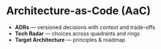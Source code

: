 # Architecture-as-Code (AaC)

- **ADRs** — versioned decisions with context and trade-offs
- **Tech Radar** — choices across quadrants and rings
- **Target Architecture** — principles & roadmap
